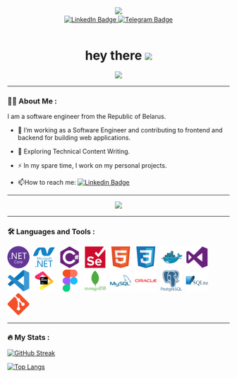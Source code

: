 <div id="header" align="center">
  <img src="https://media.giphy.com/media/uB86ZyWQsnFSGYe2sA/giphy.gif" width="200"/>
  <div id="badges">
    <a href="https://www.linkedin.com/in/vladititov/">
      <img src="https://img.shields.io/badge/LinkedIn-blue?style=for-the-badge&logo=linkedin&logoColor=white" alt="LinkedIn Badge"/>
    </a>
    <a href="https://t.me/FHoffman">
      <img src="https://img.shields.io/badge/Telegram-blue?style=for-the-badge&logo=telegram&logoColor=white" alt="Telegram Badge"/>
    </a>
  </div>
  <img src="https://komarev.com/ghpvc/?username=vladititov&style=flat-square&color=red" alt=""/>
  <h1>
    hey there
    <img src="https://media.giphy.com/media/hvRJCLFzcasrR4ia7z/giphy.gif" width="30px"/>
  </h1>
</div>
<div align="center">
  <img src="https://media.giphy.com/media/765ccrAiB0g9z6EApL/giphy.gif" height="200"/>
</div>

---

### :woman_technologist: About Me :
I am a software engineer from the Republic of Belarus.
- :telescope: I’m working as a Software Engineer and contributing to frontend and backend for building web applications.

- :seedling: Exploring Technical Content Writing.

- :zap: In my spare time, I work on my personal projects.

- :mailbox:How to reach me: [![Linkedin Badge](https://img.shields.io/badge/-VladiTitov-blue?style=flat&logo=Linkedin&logoColor=white)](https://www.linkedin.com/in/vladititov/)

---
<div align="center">
  <img src="https://media.giphy.com/media/R03zWv5p1oNSQd91EP/giphy.gif" height="200"/>
</div>

---
### :hammer_and_wrench: Languages and Tools :
<div>
  <img src="https://github.com/devicons/devicon/blob/master/icons/dotnetcore/dotnetcore-original.svg" title="Dotnetcore" **alt="Dotnetcore" width="50" height="50"/>&nbsp;
  <img src="https://github.com/devicons/devicon/blob/master/icons/dot-net/dot-net-plain-wordmark.svg" title="Dot-net" **alt="Dot-net" width="50" height="50"/>&nbsp;
  <img src="https://github.com/devicons/devicon/blob/master/icons/csharp/csharp-plain.svg" title="Csharp" **alt="Csharp" width="50" height="50"/>&nbsp;
  <img src="https://github.com/devicons/devicon/blob/master/icons/selenium/selenium-original.svg" title="Selenium" **alt="Selenium" width="50" height="50"/>&nbsp;
  <img src="https://github.com/devicons/devicon/blob/master/icons/html5/html5-original.svg" title="Html5" **alt="Html5" width="50" height="50"/>&nbsp;
  <img src="https://github.com/devicons/devicon/blob/master/icons/css3/css3-original.svg" title="Css3" **alt="Css3" width="50" height="50"/>&nbsp;
  <img src="https://github.com/devicons/devicon/blob/master/icons/docker/docker-original.svg" title="Docker" **alt="Docker" width="50" height="50"/>&nbsp;
  <img src="https://github.com/devicons/devicon/blob/master/icons/visualstudio/visualstudio-plain.svg" title="Visualstudio" **alt="Visualstudio" width="50" height="50"/>&nbsp;
  <img src="https://github.com/devicons/devicon/blob/master/icons/vscode/vscode-original.svg" title="Vscode" **alt="Vscode" width="50" height="50"/>&nbsp;
  <img src="https://github.com/devicons/devicon/blob/master/icons/jetbrains/jetbrains-original.svg" title="Jetbrains" **alt="Jetbrains" width="50" height="50"/>&nbsp;
  <img src="https://github.com/devicons/devicon/blob/master/icons/figma/figma-original.svg" title="Figma" **alt="Figma" width="50" height="50"/>&nbsp;
  <img src="https://github.com/devicons/devicon/blob/master/icons/mongodb/mongodb-plain-wordmark.svg" title="Mongodb" **alt="Mongodb" width="50" height="50"/>&nbsp;
  <img src="https://github.com/devicons/devicon/blob/master/icons/mysql/mysql-plain-wordmark.svg" title="Mysql" **alt="Mysql" width="50" height="50"/>&nbsp;
  <img src="https://github.com/devicons/devicon/blob/master/icons/oracle/oracle-original.svg" title="Oracle" **alt="Oracle" width="50" height="50"/>&nbsp;
  <img src="https://github.com/devicons/devicon/blob/master/icons/postgresql/postgresql-plain-wordmark.svg" title="Postgresql" **alt="Postgresql" width="50" height="50"/>&nbsp;
  <img src="https://github.com/devicons/devicon/blob/master/icons/sqlite/sqlite-original-wordmark.svg" title="Sqlite" **alt="Sqlite" width="50" height="50"/>&nbsp;
  <img src="https://github.com/devicons/devicon/blob/master/icons/git/git-original.svg" title="Git" **alt="Git" width="50" height="50"/>&nbsp;
</div>

---

### :fire: My Stats :
[![GitHub Streak](http://github-readme-streak-stats.herokuapp.com?user=vladititov&theme=dark&date_format=j%20M%5B%20Y%5D)](https://git.io/streak-stats)

[![Top Langs](https://github-readme-stats.vercel.app/api/top-langs/?username=vladititov&layout=compact&theme=vision-friendly-dark)](https://github.com/anuraghazra/github-readme-stats)

